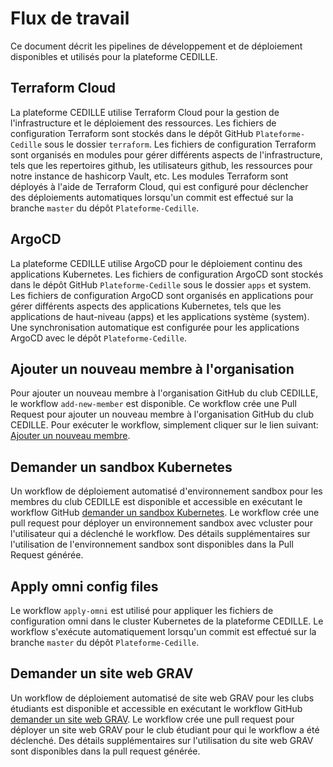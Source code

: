 # Flux de travail

Ce document décrit les pipelines de développement et de déploiement disponibles
et utilisés pour la plateforme CEDILLE.

## Terraform Cloud

La plateforme CEDILLE utilise Terraform Cloud pour la gestion de
l'infrastructure et le déploiement des ressources. Les fichiers de configuration
Terraform sont stockés dans le dépôt GitHub `Plateforme-Cedille` sous le dossier
`terraform`. Les fichiers de configuration Terraform sont organisés en modules
pour gérer différents aspects de l'infrastructure, tels que les repertoires
github, les utilisateurs github, les ressources pour notre instance de hashicorp
Vault, etc. Les modules Terraform sont déployés à l'aide de Terraform Cloud, qui
est configuré pour déclencher des déploiements automatiques lorsqu'un commit est
effectué sur la branche `master` du dépôt `Plateforme-Cedille`.

## ArgoCD

La plateforme CEDILLE utilise ArgoCD pour le déploiement continu des
applications Kubernetes. Les fichiers de configuration ArgoCD sont stockés dans
le dépôt GitHub `Plateforme-Cedille` sous le dossier `apps` et system. Les
fichiers de configuration ArgoCD sont organisés en applications pour gérer
différents aspects des applications Kubernetes, tels que les applications de
haut-niveau (apps) et les applications système (system). Une synchronisation
automatique est configurée pour les applications ArgoCD avec le dépôt
`Plateforme-Cedille`.

## Ajouter un nouveau membre à l'organisation

Pour ajouter un nouveau membre à l'organisation GitHub du club CEDILLE, le
workflow `add-new-member` est disponible. Ce workflow crée une Pull Request pour
ajouter un nouveau membre à l'organisation GitHub du club CEDILLE. Pour exécuter
le workflow, simplement cliquer sur le lien suivant:
[Ajouter un nouveau membre](https://github.com/ClubCedille/Plateforme-Cedille/actions/workflows/add-new-member.yml).

## Demander un sandbox Kubernetes

Un workflow de déploiement automatisé d'environnement sandbox pour les membres
du club CEDILLE est disponible et accessible en exécutant le workflow GitHub
[demander un sandbox Kubernetes](https://github.com/ClubCedille/Plateforme-Cedille/actions/workflows/request-sandbox.yml).
Le workflow crée une pull request pour déployer un environnement sandbox avec
vcluster pour l'utilisateur qui a déclenché le workflow. Des détails
supplémentaires sur l'utilisation de l'environnement sandbox sont disponibles
dans la Pull Request générée.

## Apply omni config files

Le workflow `apply-omni` est utilisé pour appliquer les fichiers de
configuration omni dans le cluster Kubernetes de la plateforme CEDILLE. Le
workflow s'exécute automatiquement lorsqu'un commit est effectué sur la branche
`master` du dépôt `Plateforme-Cedille`.

## Demander un site web GRAV

Un workflow de déploiement automatisé de site web GRAV pour les clubs étudiants
est disponible et accessible en exécutant le workflow GitHub
[demander un site web GRAV](https://github.com/ClubCedille/Plateforme-Cedille/actions/workflows/request-grav.yml).
Le workflow crée une pull request pour déployer un site web GRAV pour le club
étudiant pour qui le workflow a été déclenché. Des détails supplémentaires sur
l'utilisation du site web GRAV sont disponibles dans la pull request générée.
